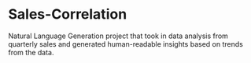 # Sales-Correlation
Natural Language Generation project that took in data analysis from quarterly sales and generated human-readable insights based on trends from the data. 
